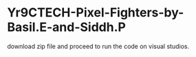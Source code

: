 # Yr9CTECH-Pixel-Fighters-by-Basil.E-and-Siddh.P
download zip file and proceed to run the code on visual studios.
